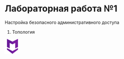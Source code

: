 # Лабораторная работа №1
Настройка безопасного административного доступа

 
1.	Топология

![alt-текст][Топология]

[Топология]: https://github.com/adam-p/markdown-here/raw/master/src/common/images/icon48.png "Топология"
